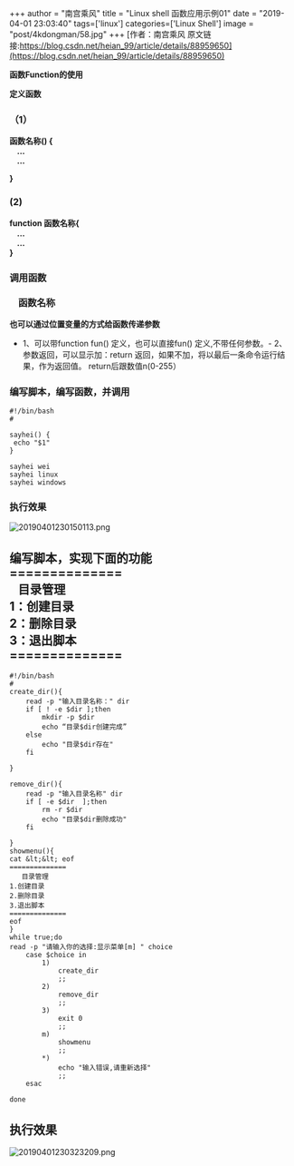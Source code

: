 +++
author = "南宫乘风"
title = "Linux shell 函数应用示例01"
date = "2019-04-01 23:03:40"
tags=['linux']
categories=['Linux Shell']
image = "post/4kdongman/58.jpg"
+++
[作者：南宫乘风   原文链接:https://blog.csdn.net/heian_99/article/details/88959650](https://blog.csdn.net/heian_99/article/details/88959650)

**函数Function的使用**

**定义函数**

### **（1）**

**函数名称() {<!-- --><br>     ...<br>     ...**

**}**

### **(2)**

**function 函数名称{<!-- --><br>     ...<br>     ...<br> }**

### **调用函数<br>     <br>     函数名称**

**也可以通过位置变量的方式给函数传递参数**
- 1、可以带function fun() 定义，也可以直接fun() 定义,不带任何参数。- 2、参数返回，可以显示加：return 返回，如果不加，将以最后一条命令运行结果，作为返回值。 return后跟数值n(0-255）
### 编写脚本，编写函数，并调用

```
#!/bin/bash
#

sayhei() {
 echo "$1"
}

sayhei wei
sayhei linux
sayhei windows
```

### **执行效果**

![20190401230150113.png](https://img-blog.csdnimg.cn/20190401230150113.png)

## 编写脚本，实现下面的功能<br>==============<br>    目录管理<br> 1：创建目录<br> 2：删除目录<br> 3：退出脚本<br> ==============

```
#!/bin/bash
#
create_dir(){
    read -p "输入目录名称：" dir
    if [ ! -e $dir ];then
        mkdir -p $dir
        echo “目录$dir创建完成”
    else
        echo "目录$dir存在"
    fi

}

remove_dir(){
    read -p "输入目录名称" dir
    if [ -e $dir  ];then
        rm -r $dir
        echo "目录$dir删除成功"
    fi

}
showmenu(){
cat &lt;&lt; eof
==============
   目录管理
1.创建目录
2.删除目录
3.退出脚本
==============
eof
}
while true;do
read -p "请输入你的选择:显示菜单[m] " choice
    case $choice in
        1)
            create_dir
            ;;
        2)
            remove_dir
            ;;
        3)    
            exit 0
            ;;
        m)
            showmenu
            ;;
        *)
            echo "输入错误,请重新选择"
            ;;
    esac

done
```

## 执行效果

![20190401230323209.png](https://img-blog.csdnimg.cn/20190401230323209.png)
